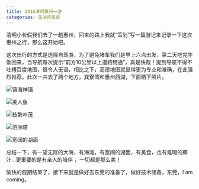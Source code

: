 ```yaml
---
title: 2016清明惠州一游
categories: 生活的足迹
---
```


清明小长假我们去了一趟惠州，回来的路上我就“策划”写一篇游记来记录一下这次惠州之行，那么这开始吧。

这次出行的方式是选择自驾游，为了避免堵车我们是早上六点出发，第二天吃完午饭回来，当导航每次提示“前方10公里以上道路畅通”，真是快哉！提到导航不得不吐槽百度地图，很令人无语，相比之下，高德地图就显得更为专业和准确，在此强烈推荐。此次一共去了两个地方，巽寮湾和惠州西湖，下面晒下照片。
<!-- more -->
![镇海神锚](https://lhp9916.github.io/images/20160405/shenchui.jpg "镇海神锚")

![美人鱼](https://lhp9916.github.io/images/20160405/meirenyu.jpg "美人鱼")

![枝繁叶茂](https://lhp9916.github.io/images/20160405/lushu.jpg)

![泗洲塔](https://lhp9916.github.io/images/20160405/ta.jpg "泗洲塔")

![宽阔的湖面](https://lhp9916.github.io/images/20160405/humian.jpg "西湖湖面")

总结一下，有一望无际的大海，有海滩，有宽阔的湖面，有美食，也有难喝的椰汁...更重要的是有亲人的陪伴 ，一切都是那么美！

愉快的假期结束了，接下来就是做好去东莞的准备了，做好技术储备，东莞，I am coming。
